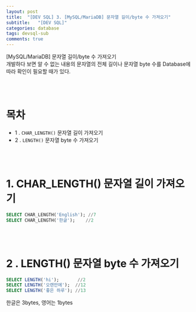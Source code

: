 ```yaml
---
layout: post
title:  "[DEV SQL] 3. [MySQL/MariaDB] 문자열 길이/byte 수 가져오기"
subtitle:   "[DEV SQL]"
categories: database
tags: devsql-sub
comments: true
---
```


[MySQL/MariaDB] 문자열 길이/byte 수 가져오기  
개발하다 보면 알 수 없는 내용의 문자열의 전체 길이나 문자열 byte 수를 Database에 따라 확인이 필요할 때가 있다.

<br><br>


# 목차

- 1 . `CHAR_LENGTH()` 문자열 길이 가져오기
- 2 . `LENGTH()` 문자열 byte 수 가져오기

<br><br>
 

# 1. CHAR_LENGTH() 문자열 길이 가져오기

```sql
SELECT CHAR_LENGTH('English'); //7
SELECT CHAR_LENGTH('한글');    //2
```

<br><br>



# 2 . LENGTH() 문자열 byte 수 가져오기

```sql
SELECT LENGTH('hi');       //2
SELECT LENGTH('오랜만에');  //12
SELECT LENGTH('좋은 하루'); //13
```

한글은 3bytes, 영어는 1bytes


